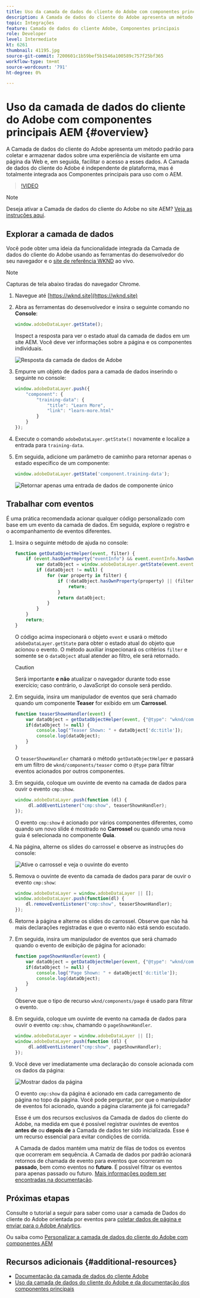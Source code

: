 ```yaml
---
title: Uso da camada de dados do cliente do Adobe com componentes principais AEM
description: A Camada de dados do cliente do Adobe apresenta um método padrão para coletar e armazenar dados sobre uma experiência de visitante em uma página da Web e, em seguida, facilitar o acesso a esses dados. A Camada de dados do cliente do Adobe é independente de plataforma, mas é totalmente integrada aos Componentes principais para uso com o AEM.
topic: Integrações
feature: Camada de dados do cliente Adobe, Componentes principais
role: Developer
level: Intermediate
kt: 6261
thumbnail: 41195.jpg
source-git-commit: 7200601c1b59bef5b1546a100589c757f25bf365
workflow-type: tm+mt
source-wordcount: '791'
ht-degree: 0%

---
```



# Uso da camada de dados do cliente do Adobe com componentes principais AEM {#overview}

A Camada de dados do cliente do Adobe apresenta um método padrão para coletar e armazenar dados sobre uma experiência de visitante em uma página da Web e, em seguida, facilitar o acesso a esses dados. A Camada de dados do cliente do Adobe é independente de plataforma, mas é totalmente integrada aos Componentes principais para uso com o AEM.

>[!VIDEO](https://video.tv.adobe.com/v/41195?quality=12&learn=on)

>[!NOTE]
>
> Deseja ativar a Camada de dados do cliente do Adobe no site AEM? [Veja as instruções aqui](https://experienceleague.adobe.com/docs/experience-manager-core-components/using/developing/data-layer/overview.html#installation-activation).

## Explorar a camada de dados

Você pode obter uma ideia da funcionalidade integrada da Camada de dados do cliente do Adobe usando as ferramentas do desenvolvedor do seu navegador e o [site de referência WKND](https://wknd.site/) ao vivo.

>[!NOTE]
>
> Capturas de tela abaixo tiradas do navegador Chrome.

1. Navegue até [https://wknd.site](https://wknd.site)
1. Abra as ferramentas do desenvolvedor e insira o seguinte comando no **Console**:

   ```js
   window.adobeDataLayer.getState();
   ```

   Inspect a resposta para ver o estado atual da camada de dados em um site AEM. Você deve ver informações sobre a página e os componentes individuais.

   ![Resposta da camada de dados de Adobe](assets/data-layer-state-response.png)

1. Empurre um objeto de dados para a camada de dados inserindo o seguinte no console:

   ```js
   window.adobeDataLayer.push({
       "component": {
           "training-data": {
               "title": "Learn More",
               "link": "learn-more.html"
           }
       }
   });
   ```

1. Execute o comando `adobeDataLayer.getState()` novamente e localize a entrada para `training-data`.
1. Em seguida, adicione um parâmetro de caminho para retornar apenas o estado específico de um componente:

   ```js
   window.adobeDataLayer.getState('component.training-data');
   ```

   ![Retornar apenas uma entrada de dados de componente único](assets/return-just-single-component.png)

## Trabalhar com eventos

É uma prática recomendada acionar qualquer código personalizado com base em um evento da camada de dados. Em seguida, explore o registro e o acompanhamento de eventos diferentes.

1. Insira o seguinte método de ajuda no console:

   ```js
   function getDataObjectHelper(event, filter) {
       if (event.hasOwnProperty("eventInfo") && event.eventInfo.hasOwnProperty("path")) {
           var dataObject = window.adobeDataLayer.getState(event.eventInfo.path);
           if (dataObject != null) {
               for (var property in filter) {
                   if (!dataObject.hasOwnProperty(property) || (filter[property] !== null && filter[property] !== dataObject[property])) {
                       return;
                   }
                   return dataObject;
               }
           }
       }
       return;
   }
   ```

   O código acima inspecionará o objeto `event` e usará o método `adobeDataLayer.getState` para obter o estado atual do objeto que acionou o evento. O método auxiliar inspecionará os critérios `filter` e somente se o `dataObject` atual atender ao filtro, ele será retornado.

   >[!CAUTION]
   >
   > Será importante **e não** atualizar o navegador durante todo esse exercício; caso contrário, o JavaScript do console será perdido.

1. Em seguida, insira um manipulador de eventos que será chamado quando um componente **Teaser** for exibido em um **Carrossel**.

   ```js
   function teaserShownHandler(event) {
       var dataObject = getDataObjectHelper(event, {"@type": "wknd/components/teaser"});
       if(dataObject != null) {
           console.log("Teaser Shown: " + dataObject['dc:title']);
           console.log(dataObject);
       }
   }
   ```

   O `teaserShownHandler` chamará o método `getDataObjectHelper` e passará em um filtro de `wknd/components/teaser` como o `@type` para filtrar eventos acionados por outros componentes.

1. Em seguida, coloque um ouvinte de evento na camada de dados para ouvir o evento `cmp:show`.

   ```js
   window.adobeDataLayer.push(function (dl) {
        dl.addEventListener("cmp:show", teaserShownHandler);
   });
   ```

   O evento `cmp:show` é acionado por vários componentes diferentes, como quando um novo slide é mostrado no **Carrossel** ou quando uma nova guia é selecionada no componente **Guia**.

1. Na página, alterne os slides do carrossel e observe as instruções do console:

   ![Ative o carrossel e veja o ouvinte do evento](assets/teaser-console-slides.png)

1. Remova o ouvinte de evento da camada de dados para parar de ouvir o evento `cmp:show`:

   ```js
   window.adobeDataLayer = window.adobeDataLayer || [];
   window.adobeDataLayer.push(function(dl) {
       dl.removeEventListener("cmp:show", teaserShownHandler);
   });
   ```

1. Retorne à página e alterne os slides do carrossel. Observe que não há mais declarações registradas e que o evento não está sendo escutado.

1. Em seguida, insira um manipulador de eventos que será chamado quando o evento de exibição de página for acionado:

   ```js
   function pageShownHandler(event) {
       var dataObject = getDataObjectHelper(event, {"@type": "wknd/components/page"});
       if(dataObject != null) {
           console.log("Page Shown: " + dataObject['dc:title']);
           console.log(dataObject);
       }
   }
   ```

   Observe que o tipo de recurso `wknd/components/page` é usado para filtrar o evento.

1. Em seguida, coloque um ouvinte de evento na camada de dados para ouvir o evento `cmp:show`, chamando o `pageShownHandler`.

   ```js
   window.adobeDataLayer = window.adobeDataLayer || [];
   window.adobeDataLayer.push(function (dl) {
        dl.addEventListener("cmp:show", pageShownHandler);
   });
   ```

1. Você deve ver imediatamente uma declaração do console acionada com os dados da página:

   ![Mostrar dados da página](assets/page-show-console-data.png)

   O evento `cmp:show` da página é acionado em cada carregamento de página no topo da página. Você pode perguntar, por que o manipulador de eventos foi acionado, quando a página claramente já foi carregada?

   Esse é um dos recursos exclusivos da Camada de dados do cliente do Adobe, na medida em que é possível registrar ouvintes de eventos **antes de** ou **depois de** a Camada de dados ter sido inicializada. Esse é um recurso essencial para evitar condições de corrida.

   A Camada de dados mantém uma matriz de filas de todos os eventos que ocorreram em sequência. A Camada de dados por padrão acionará retornos de chamada de evento para eventos que ocorreram no **passado**, bem como eventos no **futuro**. É possível filtrar os eventos para apenas passado ou futuro. [Mais informações podem ser encontradas na documentação](https://github.com/adobe/adobe-client-data-layer/wiki#addeventlistener).


## Próximas etapas

Consulte o tutorial a seguir para saber como usar a camada de Dados do cliente do Adobe orientada por eventos para [coletar dados de página e enviar para o Adobe Analytics](../analytics/collect-data-analytics.md).

Ou saiba como [Personalizar a camada de dados do cliente do Adobe com componentes AEM](./data-layer-customize.md)


## Recursos adicionais {#additional-resources}

* [Documentação da camada de dados do cliente Adobe](https://github.com/adobe/adobe-client-data-layer/wiki)
* [Uso da camada de dados do cliente do Adobe e da documentação dos componentes principais](https://experienceleague.adobe.com/docs/experience-manager-core-components/using/developing/data-layer/overview.html)

